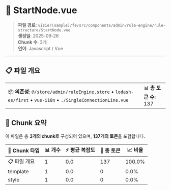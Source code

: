 # 📄 StartNode.vue

> **파일 경로**: `vizier(sample)/fe/src/components/admin/rule-engine/rule-structure/StartNode.vue`  
> **생성일**: 2025-09-26  
> **Chunk 수**: 3개  
> **언어**: Javascript / Vue
---





## 📋 파일 개요

| | |
|--|--|
| 📦 **의존성**: `@/store/admin/ruleEngine.store` • `lodash-es/first` • `vue-i18n` • `./SingleConnectionLine.vue` | 📊 **총 토큰 수**: 137 |






## 🧩 Chunk 요약

이 파일은 총 **3개의 chunk**로 구성되어 있으며, **137개의 토큰**을 포함합니다.

| 🧩 Chunk 타입 | 📊 개수 | ⚡ 평균 복잡도 | 📝 총 토큰 | 📈 비율 |
|---------------|--------|-------------|----------|--------|
| 📋 파일 개요 | 1 | 0.0 | 137 | 100.0% |
| template | 1 | 0.0 | 0 | 0.0% |
| style | 1 | 0.0 | 0 | 0.0% |

